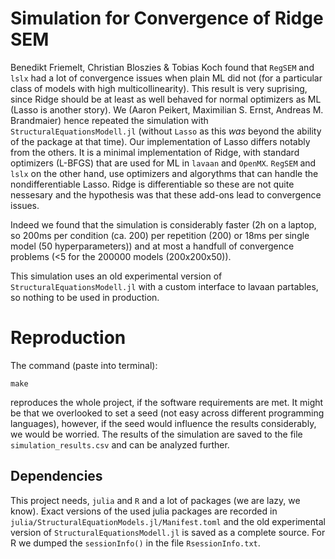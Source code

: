 # Simulation for Convergence of Ridge SEM

Benedikt Friemelt, Christian Bloszies & Tobias Koch found that `RegSEM` and `lslx` had a lot of convergence issues when plain ML did not (for a particular class of models with high multicollinearity).
This result is very suprising, since Ridge should be at least as well behaved for normal optimizers as ML (Lasso is another story).
We (Aaron Peikert, Maximilian S. Ernst, Andreas M. Brandmaier) hence repeated the simulation with `StructuralEquationsModell.jl` (without `Lasso` as this *was* beyond the ability of the package at that time).
Our implementation of Lasso differs notably from the others.
It is a minimal implementation of Ridge, with standard optimizers (L-BFGS) that are used for ML in `lavaan` and `OpenMX`.
`RegSEM` and `lslx` on the other hand, use optimizers and algorythms that can handle the nondifferentiable Lasso.
Ridge is differentiable so these are not quite nessesary and the hypothesis was that these add-ons lead to convergence issues.

Indeed we found that the simulation is considerably faster (2h on a laptop, so 200ms per condition (ca. 200) per repetition (200) or 18ms per single model (50 hyperparameters)) and at most a handfull of convergence problems (<5 for the 200000 models (200x200x50)).

This simulation uses an old experimental version of `StructuralEquationsModell.jl` with a custom interface to lavaan partables, so nothing to be used in production.

# Reproduction

The command (paste into terminal):

```
make
```

reproduces the whole project, if the software requirements are met.
It might be that we overlooked to set a seed (not easy across different programming languages), however, if the seed would influence the results considerably, we would be worried.
The results of the simulation are saved to the file `simulation_results.csv` and can be analyzed further.

## Dependencies

This project needs, `julia` and `R` and a lot of packages (we are lazy, we know).
Exact versions of the used julia packages are recorded in `julia/StructuralEquationModels.jl/Manifest.toml` and the old experimental version of `StructuralEquationsModell.jl` is saved as a complete source.
For R we dumped the `sessionInfo()` in the file `RsessionInfo.txt`.
